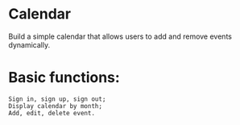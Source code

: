 # Calendar
Build a simple calendar that allows users to add and remove events dynamically.
# Basic functions:
	Sign in, sign up, sign out;
	Display calendar by month;
	Add, edit, delete event.
